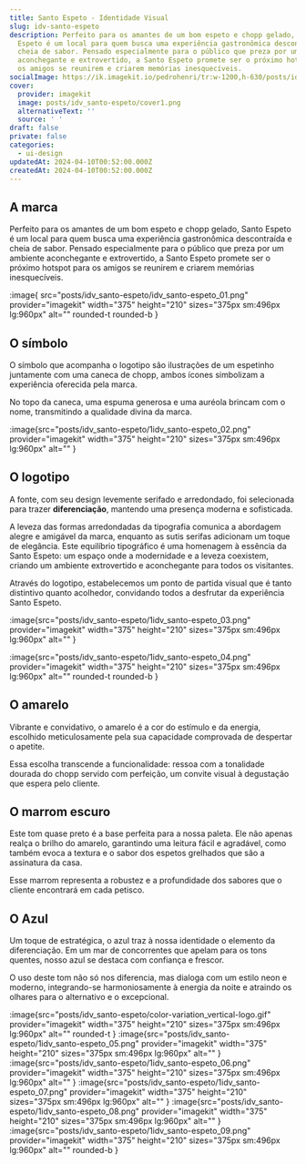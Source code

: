 ```yaml
---
title: Santo Espeto - Identidade Visual
slug: idv-santo-espeto
description: Perfeito para os amantes de um bom espeto e chopp gelado, Santo
  Espeto é um local para quem busca uma experiência gastronômica descontraída e
  cheia de sabor. Pensado especialmente para o público que preza por um ambiente
  aconchegante e extrovertido, a Santo Espeto promete ser o próximo hotspot para
  os amigos se reunirem e criarem memórias inesquecíveis.
socialImage: https://ik.imagekit.io/pedrohenri/tr:w-1200,h-630/posts/idv_santo-espeto/social-image.png
cover:
  provider: imagekit
  image: posts/idv_santo-espeto/cover1.png
  alternativeText: ''
  source: ' '
draft: false
private: false
categories:
  - ui-design
updatedAt: 2024-04-10T00:52:00.000Z
createdAt: 2024-04-10T00:52:00.000Z
---
```


## A marca

Perfeito para os amantes de um bom espeto e chopp gelado, Santo Espeto é um local para quem busca uma experiência gastronômica descontraída e cheia de sabor. Pensado especialmente para o público que preza por um ambiente aconchegante e extrovertido, a Santo Espeto promete ser o próximo hotspot para os amigos se reunirem e criarem memórias inesquecíveis.

:image{ src="posts/idv_santo-espeto/idv_santo-espeto_01.png" provider="imagekit" width="375" height="210" sizes="375px sm:496px lg:960px" alt="" rounded-t rounded-b }

## O símbolo

O símbolo que acompanha o logotipo são ilustrações de um espetinho juntamente com uma caneca de chopp, ambos ícones simbolizam a experiência oferecida pela marca.

No topo da caneca, uma espuma generosa e uma auréola brincam com o nome, transmitindo a qualidade divina da marca.

:image{src="posts/idv_santo-espeto/1idv_santo-espeto_02.png" provider="imagekit" width="375" height="210" sizes="375px sm:496px lg:960px" alt="" }

## O logotipo

A fonte, com seu design levemente serifado e arredondado, foi selecionada para trazer **diferenciação**, mantendo uma presença moderna e sofisticada.

A leveza das formas arredondadas da tipografia comunica a abordagem alegre e amigável da marca, enquanto as sutis serifas adicionam um toque de elegância. Este equilíbrio tipográfico é uma homenagem à essência da Santo Espeto: um espaço onde a modernidade e a leveza coexistem, criando um ambiente extrovertido e aconchegante para todos os visitantes.

Através do logotipo, estabelecemos um ponto de partida visual que é tanto distintivo quanto acolhedor, convidando todos a desfrutar da experiência Santo Espeto.

:image{src="posts/idv_santo-espeto/1idv_santo-espeto_03.png" provider="imagekit" width="375" height="210" sizes="375px sm:496px lg:960px" alt="" }

:image{src="posts/idv_santo-espeto/1idv_santo-espeto_04.png" provider="imagekit" width="375" height="210" sizes="375px sm:496px lg:960px" alt="" rounded-t rounded-b }

## O amarelo

Vibrante e convidativo, o amarelo é a cor do estímulo e da energia, escolhido meticulosamente pela sua capacidade comprovada de despertar o apetite.

Essa escolha transcende a funcionalidade: ressoa com a tonalidade dourada do chopp servido com perfeição, um convite visual à degustação que
espera pelo cliente.

## O marrom escuro

Este tom quase preto é a base perfeita para a nossa paleta. Ele não apenas realça o brilho do amarelo, garantindo uma leitura fácil e agradável, como também evoca a textura e o sabor dos espetos grelhados que são a assinatura da casa.

Esse marrom representa a robustez e a profundidade dos sabores que o cliente encontrará em cada petisco.

## O Azul

Um toque de estratégica, o azul traz à nossa identidade o elemento da diferenciação. Em um mar de concorrentes que apelam para os tons quentes, nosso azul se destaca com confiança e frescor.

O uso deste tom não só nos diferencia, mas dialoga com um estilo neon e moderno, integrando-se harmoniosamente à energia da noite e atraindo os olhares para o alternativo e o excepcional.

:image{src="posts/idv_santo-espeto/color-variation_vertical-logo.gif" provider="imagekit" width="375" height="210" sizes="375px sm:496px lg:960px" alt="" rounded-t }
:image{src="posts/idv_santo-espeto/1idv_santo-espeto_05.png" provider="imagekit" width="375" height="210" sizes="375px sm:496px lg:960px" alt="" }
:image{src="posts/idv_santo-espeto/1idv_santo-espeto_06.png" provider="imagekit" width="375" height="210" sizes="375px sm:496px lg:960px" alt="" }
:image{src="posts/idv_santo-espeto/1idv_santo-espeto_07.png" provider="imagekit" width="375" height="210" sizes="375px sm:496px lg:960px" alt="" }
:image{src="posts/idv_santo-espeto/1idv_santo-espeto_08.png" provider="imagekit" width="375" height="210" sizes="375px sm:496px lg:960px" alt="" }
:image{src="posts/idv_santo-espeto/1idv_santo-espeto_09.png" provider="imagekit" width="375" height="210" sizes="375px sm:496px lg:960px" alt="" rounded-b }
